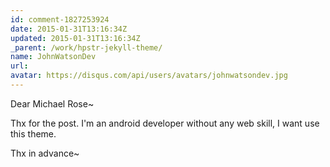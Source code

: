 ```yaml
---
id: comment-1827253924
date: 2015-01-31T13:16:34Z
updated: 2015-01-31T13:16:34Z
_parent: /work/hpstr-jekyll-theme/
name: JohnWatsonDev
url:
avatar: https://disqus.com/api/users/avatars/johnwatsondev.jpg
---
```


Dear Michael Rose~

Thx for the post. I'm an android developer without any web skill, I want use this theme.

Thx in advance~
